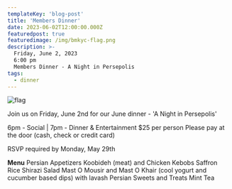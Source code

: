 ```yaml
---
templateKey: 'blog-post'
title: 'Members Dinner'
date: 2023-06-02T12:00:00.000Z
featuredpost: true
featuredimage: /img/bmkyc-flag.png
description: >-
  Friday, June 2, 2023  
  6:00 pm  
  Members Dinner - A Night in Persepolis
tags:
  - dinner
---
```

![flag](/img/bmkyc-flag.png)

Join us on Friday, June 2nd for our June dinner - 'A Night in Persepolis'

6pm - Social | 7pm - Dinner & Entertainment
$25 per person  Please pay at the door (cash, check or credit card)

RSVP required by Monday, May 29th

**Menu**
Persian Appetizers
Koobideh (meat) and Chicken Kebobs
Saffron Rice
Shirazi Salad
Mast O Mousir and Mast O Khair (cool yogurt and cucumber based dips) with lavash
Persian Sweets and Treats 
Mint Tea
